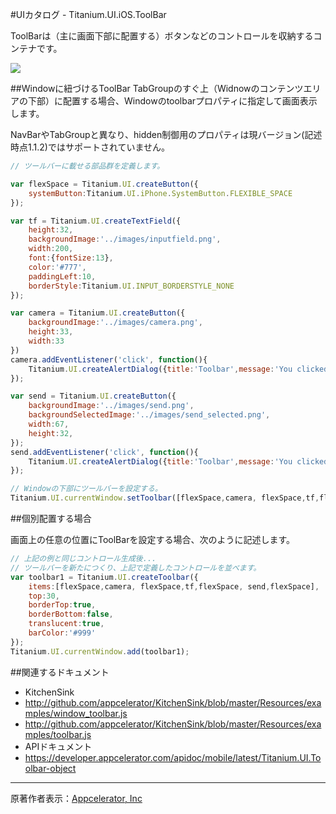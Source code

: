 #UIカタログ - Titanium.UI.iOS.ToolBar

ToolBarは（主に画面下部に配置する）ボタンなどのコントロールを収納するコンテナです。

![](http://f.hatena.ne.jp/images/fotolife/d/donayama/20100227/20100227190715.png)

##Windowに紐づけるToolBar
TabGroupのすぐ上（Widnowのコンテンツエリアの下部）に配置する場合、Windowのtoolbarプロパティに指定して画面表示します。

NavBarやTabGroupと異なり、hidden制御用のプロパティは現バージョン(記述時点1.1.2)ではサポートされていません。

```JavaScript
// ツールバーに載せる部品群を定義します。

var flexSpace = Titanium.UI.createButton({
	systemButton:Titanium.UI.iPhone.SystemButton.FLEXIBLE_SPACE
});

var tf = Titanium.UI.createTextField({
	height:32,
	backgroundImage:'../images/inputfield.png',
	width:200,
	font:{fontSize:13},
	color:'#777',
	paddingLeft:10,
	borderStyle:Titanium.UI.INPUT_BORDERSTYLE_NONE
});

var camera = Titanium.UI.createButton({
	backgroundImage:'../images/camera.png',
	height:33,
	width:33
})
camera.addEventListener('click', function(){
	Titanium.UI.createAlertDialog({title:'Toolbar',message:'You clicked camera!'}).show();
});

var send = Titanium.UI.createButton({
	backgroundImage:'../images/send.png',
	backgroundSelectedImage:'../images/send_selected.png',
	width:67,
	height:32,
});
send.addEventListener('click', function(){
	Titanium.UI.createAlertDialog({title:'Toolbar',message:'You clicked send!'}).show();
});

// Windowの下部にツールバーを設定する。
Titanium.UI.currentWindow.setToolbar([flexSpace,camera, flexSpace,tf,flexSpace, send,flexSpace]);
```

##個別配置する場合

画面上の任意の位置にToolBarを設定する場合、次のように記述します。

```JavaScript
// 上記の例と同じコントロール生成後...
// ツールバーを新たにつくり、上記で定義したコントロールを並べます。
var toolbar1 = Titanium.UI.createToolbar({
	items:[flexSpace,camera, flexSpace,tf,flexSpace, send,flexSpace],
	top:30,
	borderTop:true,
	borderBottom:false,
	translucent:true,
	barColor:'#999'
});	
Titanium.UI.currentWindow.add(toolbar1);
```

##関連するドキュメント
 * KitchenSink
  * http://github.com/appcelerator/KitchenSink/blob/master/Resources/examples/window_toolbar.js
  * http://github.com/appcelerator/KitchenSink/blob/master/Resources/examples/toolbar.js
 * APIドキュメント
  * https://developer.appcelerator.com/apidoc/mobile/latest/Titanium.UI.Toolbar-object

----
原著作者表示：[Appcelerator, Inc](http://www.appcelerator.com/ )

